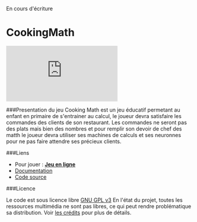 En cours d'écriture

# CookingMath
[![Capture d'écran](https://zupimages.net/viewer.php?id=20/26/dde6.png "Capture d'écran")](http://monjeuenligne "Capture d'écran")

###Presentation du jeu
  Cooking Math est un jeu éducatif permetant au enfant en primaire de s'entrainer au calcul, le joueur devra satisfaire les commandes des clients de son restaurant. Les commandes ne seront pas des plats mais bien des nombres et pour remplir son devoir de chef des matth le joueur devra utiliser ses machines de calculs et ses neuronnes pour ne pas faire attendre ses précieux clients.

###Liens

- Pour jouer : **[Jeu en ligne](https://alexandreduplay.github.io/CookingMath/)**
- [Documentation](http://madocumentation/)
- [Code source](http://maforge/)

###Licence

Le code est sous licence libre  [GNU GPL v3](http://lienversmalicence)
En l'état du projet, toutes les ressources multimédia ne sont pas libres, ce qui peut rendre problématique sa distribution.
Voir [les crédits](http://mapagedecredits) pour plus de détails.

